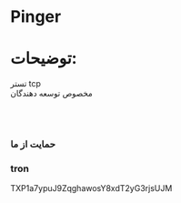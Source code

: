 # Pinger


# توضیحات:

تستر tcp
<br> مخصوص توسعه دهندگان

<br><br>




### حمایت از ما
### tron
TXP1a7ypuJ9ZqghawosY8xdT2yG3rjsUJM
